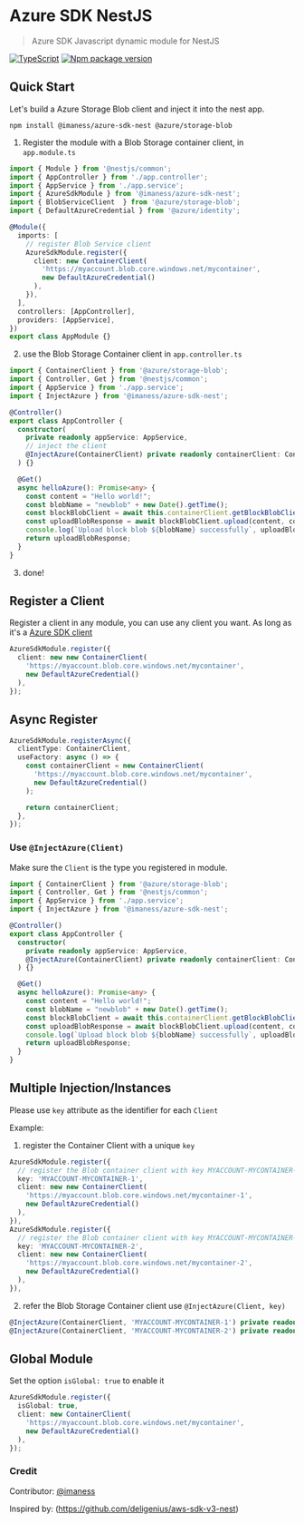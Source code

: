 # Azure SDK NestJS

> Azure SDK Javascript dynamic module for NestJS

[![TypeScript](https://img.shields.io/badge/--3178C6?logo=typescript&logoColor=ffffff)](https://www.typescriptlang.org/) [![Npm package version](https://badgen.net/npm/v/@imaness/azure-sdk-nest)](https://badgen.net/npm/v/@imaness/azure-sdk-nest)

## Quick Start

Let's build a Azure Storage Blob client and inject it into the nest app.

```
npm install @imaness/azure-sdk-nest @azure/storage-blob
```

1. Register the module with a Blob Storage container client, in `app.module.ts`

```ts
import { Module } from '@nestjs/common';
import { AppController } from './app.controller';
import { AppService } from './app.service';
import { AzureSdkModule } from '@imaness/azure-sdk-nest';
import { BlobServiceClient  } from '@azure/storage-blob';
import { DefaultAzureCredential } from '@azure/identity';

@Module({
  imports: [
    // register Blob Service client
    AzureSdkModule.register({
      client: new ContainerClient(
        'https://myaccount.blob.core.windows.net/mycontainer', 
        new DefaultAzureCredential()
      ),
    }),
  ],
  controllers: [AppController],
  providers: [AppService],
})
export class AppModule {}
```

2. use the Blob Storage Container client in `app.controller.ts`

```ts
import { ContainerClient } from '@azure/storage-blob';
import { Controller, Get } from '@nestjs/common';
import { AppService } from './app.service';
import { InjectAzure } from '@imaness/azure-sdk-nest';

@Controller()
export class AppController {
  constructor(
    private readonly appService: AppService,
    // inject the client
    @InjectAzure(ContainerClient) private readonly containerClient: ContainerClient 
  ) {}

  @Get()
  async helloAzure(): Promise<any> {
    const content = "Hello world!";
    const blobName = "newblob" + new Date().getTime();
    const blockBlobClient = await this.containerClient.getBlockBlobClient('asdsad');
    const uploadBlobResponse = await blockBlobClient.upload(content, content.length);
    console.log(`Upload block blob ${blobName} successfully`, uploadBlobResponse.requestId);
    return uploadBlobResponse;
  }
}
```

3. done!

## Register a Client

Register a client in any module, you can use any client you want. As long as it's a [Azure SDK client](https://learn.microsoft.com/en-us/javascript/api/overview/azure/?view=azure-node-latest)

```ts
AzureSdkModule.register({
  client: new new ContainerClient(
    'https://myaccount.blob.core.windows.net/mycontainer', 
    new DefaultAzureCredential()
  ),
});
```


## Async Register

```ts
AzureSdkModule.registerAsync({
  clientType: ContainerClient,
  useFactory: async () => {
    const containerClient = new ContainerClient(
      'https://myaccount.blob.core.windows.net/mycontainer',
      new DefaultAzureCredential()
    );

    return containerClient;
  },
});
```

### Use `@InjectAzure(Client)`

Make sure the `Client` is the type you registered in module.
```ts
import { ContainerClient } from '@azure/storage-blob';
import { Controller, Get } from '@nestjs/common';
import { AppService } from './app.service';
import { InjectAzure } from '@imaness/azure-sdk-nest';

@Controller()
export class AppController {
  constructor(
    private readonly appService: AppService,
    @InjectAzure(ContainerClient) private readonly containerClient: ContainerClient 
  ) {}

  @Get()
  async helloAzure(): Promise<any> {
    const content = "Hello world!";
    const blobName = "newblob" + new Date().getTime();
    const blockBlobClient = await this.containerClient.getBlockBlobClient('asdsad');
    const uploadBlobResponse = await blockBlobClient.upload(content, content.length);
    console.log(`Upload block blob ${blobName} successfully`, uploadBlobResponse.requestId);
    return uploadBlobResponse;
  }
}
```


## Multiple Injection/Instances

Please use `key` attribute as the identifier for each `Client`

Example: 
1. register the Container Client with a unique `key `
```ts
AzureSdkModule.register({
  // register the Blob container client with key MYACCOUNT-MYCONTAINER-1`
  key: 'MYACCOUNT-MYCONTAINER-1',
  client: new new ContainerClient(
    'https://myaccount.blob.core.windows.net/mycontainer-1', 
    new DefaultAzureCredential()
  ),
}),
AzureSdkModule.register({
  // register the Blob container client with key MYACCOUNT-MYCONTAINER-2`
  key: 'MYACCOUNT-MYCONTAINER-2',
  client: new new ContainerClient(
    'https://myaccount.blob.core.windows.net/mycontainer-2', 
    new DefaultAzureCredential()
  ),
}),
```

2. refer the Blob Storage Container client use `@InjectAzure(Client, key)`
```ts
@InjectAzure(ContainerClient, 'MYACCOUNT-MYCONTAINER-1') private readonly containerClient1: ContainerClient,
@InjectAzure(ContainerClient, 'MYACCOUNT-MYCONTAINER-2') private readonly containerClient2: ContainerClient,
```

## Global Module

Set the option `isGlobal: true` to enable it

```ts
AzureSdkModule.register({
  isGlobal: true,
  client: new ContainerClient(
    'https://myaccount.blob.core.windows.net/mycontainer', 
    new DefaultAzureCredential()
  ),
});
```

### Credit

Contributor: [@imaness](https://github.com/imaness)

Inspired by: (https://github.com/deligenius/aws-sdk-v3-nest)
